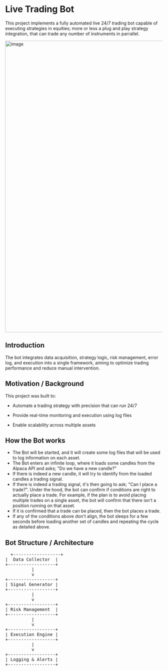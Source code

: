 # Live Trading Bot
This project implements a fully automated live 24/7 trading bot capable of executing strategies in equities; more or less a plug and play strategy integration, that can trade any number of instruments in parrallel.

<img width="1400" height="933" alt="image" src="https://github.com/user-attachments/assets/8117ecda-ac6a-41d2-93c1-0ffd638a5403" />

## Introduction

The bot integrates data acquisition, strategy logic, risk management, error log, and execution into a single framework, aiming to optimize trading performance and reduce manual intervention.

## Motivation / Background

This project was built to:

- Automate a trading strategy with precision that can run 24/7

- Provide real-time monitoring and execution using log files

- Enable scalability across multiple assets

## How the Bot works
- The Bot will be started, and it will create some log files that will be used to log information on each asset.
- The Bot enters an infinite loop, where it loads some candles from the Alpaca API and asks; "Do we have a new candle?"
- If there is indeed a new candle, it will try to identify from the loaded candles a trading signal.
- If there is indeed a trading signal, it's then going to ask; "Can I place a trade?". Under the hood, the bot can confirm if conditions are right to actually place a trade. For example, if the plan is to avoid placing multiple trades on a single asset, the bot will confirm that there isn't a position running on that asset.
- If it is confirmed that a trade can be placed, then the bot places a trade.
- If any of the conditions above don't align, the bot sleeps for a few seconds before loading another set of candles and repeating the cycle as detailed above.

## Bot Structure / Architecture

<pre>  +------------------+
|  Data Collector  |
+------------------+
          |
          v
+------------------+
| Signal Generator |
+------------------+
          |
          v
+------------------+
| Risk Management  |
+------------------+
          |
          v
+------------------+
| Execution Engine |
+------------------+
          |
          v
+------------------+
| Logging & Alerts |
+------------------+
  </pre>


